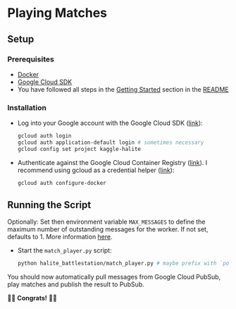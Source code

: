 # Playing Matches

## Setup

### Prerequisites

* [Docker](https://docs.docker.com/get-docker/)
* [Google Cloud SDK](https://cloud.google.com/sdk/install)
* You have followed all steps in the [Getting Started](../README.md##Getting-Started) section in the [README](../README.md)

### Installation

* Log into your Google account with the Google Cloud SDK ([link](https://cloud.google.com/sdk/docs/authorizing)):

    ```sh
    gcloud auth login
    gcloud auth application-default login # sometimes necessary
    gcloud config set project kaggle-halite
    ```

* Authenticate against the Google Cloud Container Registry ([link](https://cloud.google.com/container-registry/docs/advanced-authentication)). I recommend using gcloud as a credential helper ([link](https://cloud.google.com/container-registry/docs/advanced-authentication#gcloud-helper)):

    ```sh
    gcloud auth configure-docker
    ```

## Running the Script

Optionally: Set then environment variable `MAX_MESSAGES` to define the maximum number of outstanding messages for the worker. If not set, defaults to 1. More information [here](https://cloud.google.com/pubsub/docs/pull#config).

* Start the `match_player.py` script:

    ```sh
    python halite_battlestation/match_player.py # maybe prefix with `poetry run`
    ```

You should now automatically pull messages from Google Cloud PubSub, play matches and publish the result to PubSub.

👾👾 **Congrats!** 👾👾
